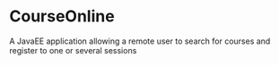 # CourseOnline
A JavaEE application allowing a remote user to search for courses and register to one or several sessions
